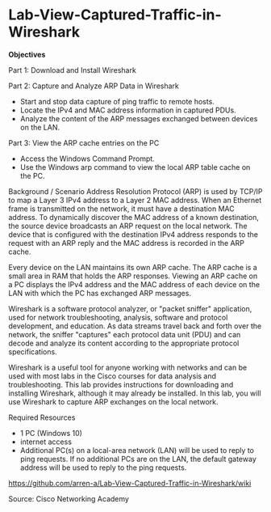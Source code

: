 # Lab-View-Captured-Traffic-in-Wireshark

**Objectives**

Part 1: Download and Install Wireshark

Part 2: Capture and Analyze ARP Data in Wireshark
* Start and stop data capture of ping traffic to remote hosts.
* Locate the IPv4 and MAC address information in captured PDUs.
* Analyze the content of the ARP messages exchanged between devices on the LAN.

Part 3: View the ARP cache entries on the PC

* Access the Windows Command Prompt.
* Use the Windows arp command to view the local ARP table cache on the PC.

Background / Scenario
Address Resolution Protocol (ARP) is used by TCP/IP to map a Layer 3 IPv4 address to a Layer 2 MAC address. When an Ethernet frame is transmitted on the network, it must have a destination MAC address. To dynamically discover the MAC address of a known destination, the source device broadcasts an ARP request on the local network. The device that is configured with the destination IPv4 address responds to the request with an ARP reply and the MAC address is recorded in the ARP cache.

Every device on the LAN maintains its own ARP cache. The ARP cache is a small area in RAM that holds the ARP responses. Viewing an ARP cache on a PC displays the IPv4 address and the MAC address of each device on the LAN with which the PC has exchanged ARP messages.

Wireshark is a software protocol analyzer, or "packet sniffer" application, used for network troubleshooting, analysis, software and protocol development, and education. As data streams travel back and forth over the network, the sniffer "captures" each protocol data unit (PDU) and can decode and analyze its content according to the appropriate protocol specifications.

Wireshark is a useful tool for anyone working with networks and can be used with most labs in the Cisco courses for data analysis and troubleshooting. This lab provides instructions for downloading and installing Wireshark, although it may already be installed. In this lab, you will use Wireshark to capture ARP exchanges on the local network.

Required Resources
* 1 PC (Windows 10)
* internet access
* Additional PC(s) on a local-area network (LAN) will be used to reply to ping requests. If no additional PCs are on the LAN, the default gateway address will be used to reply to the ping requests.

https://github.com/arren-a/Lab-View-Captured-Traffic-in-Wireshark/wiki

Source: Cisco Networking Academy 
